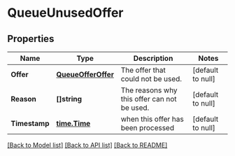 # QueueUnusedOffer

## Properties
Name | Type | Description | Notes
------------ | ------------- | ------------- | -------------
**Offer** | [**QueueOfferOffer**](queue.offer.Offer.md) | The offer that could not be used. | [default to null]
**Reason** | **[]string** | The reasons why this offer can not be used. | [default to null]
**Timestamp** | [**time.Time**](time.Time.md) | when this offer has been processed | [default to null]

[[Back to Model list]](../README.md#documentation-for-models) [[Back to API list]](../README.md#documentation-for-api-endpoints) [[Back to README]](../README.md)


